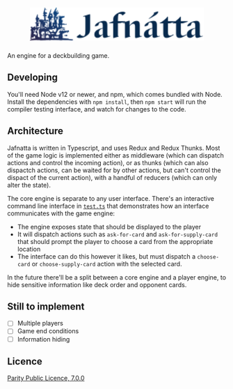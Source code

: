<h1 align="center">
	<img src="etc/logo.svg" alt="Jafnatta" width="400">
</h1>

An engine for a deckbuilding game.

## Developing

You'll need Node v12 or newer, and npm, which comes bundled with Node. Install the dependencies with `npm install`, then `npm start` will run the compiler testing interface, and watch for changes to the code.

## Architecture

Jafnatta is written in Typescript, and uses Redux and Redux Thunks. Most of the game logic is implemented either as middleware (which can dispatch actions and control the incoming action), or as thunks (which can also dispactch actions, can be waited for by other actions, but can't control the dispact of the current action), with a handful of reducers (which can only alter the state).

The core engine is separate to any user interface. There's an interactive command line interface in [`test.ts`](./test.ts) that demonstrates how an interface communicates with the game engine:

- The engine exposes state that should be displayed to the player
- It will dispatch actions such as `ask-for-card` and `ask-for-supply-card` that should prompt the player to choose a card from the appropriate location
- The interface can do this however it likes, but must dispatch a `choose-card` or `choose-supply-card` action with the selected card.

In the future there'll be a split between a core engine and a player engine, to hide sensitive information like deck order and opponent cards.

## Still to implement

- [ ] Multiple players
- [ ] Game end conditions
- [ ] Information hiding

## Licence

[Parity Public Licence, 7.0.0](licence.md)
